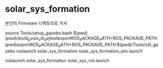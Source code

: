 # solar_sys_formation

본인의 Firmware 디렉토리로 가서

source Tools/setup_gazebo.bash $(pwd) $(pwd)/build_posix_sitl_default
export ROS_PACKAGE_PATH=$ROS_PACKAGE_PATH:$(pwd)
export ROS_PACKAGE_PATH=$ROS_PACKAGE_PATH:$(pwd)/Tools/sitl_gazebo
roslaunch solar_sys_formation solar_sys_formation_sim.launch



roslaunch solar_sys_formation solar_sys_ros.launch

